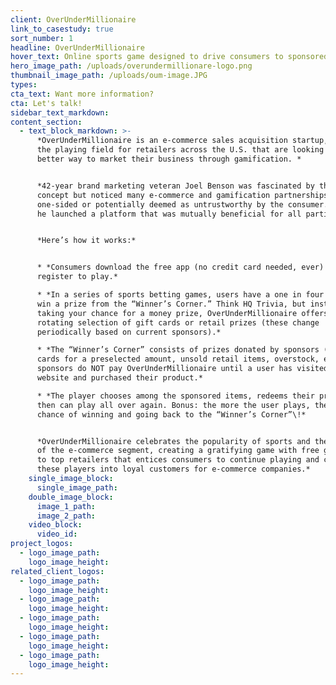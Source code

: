 ```yaml
---
client: OverUnderMillionaire
link_to_casestudy: true
sort_number: 1
headline: OverUnderMillionaire
hover_text: Online sports game designed to drive consumers to sponsored products.
hero_image_path: /uploads/overundermillionare-logo.png
thumbnail_image_path: /uploads/oum-image.JPG
types:
cta_text: Want more information?
cta: Let's talk!
sidebar_text_markdown:
content_section:
  - text_block_markdown: >-
      *OverUnderMillionaire is an e-commerce sales acquisition startup, leveling
      the playing field for retailers across the U.S. that are looking for a
      better way to market their business through gamification. *


      *42-year brand marketing veteran Joel Benson was fascinated by this
      concept but noticed many e-commerce and gamification partnerships were
      one-sided or potentially deemed as untrustworthy by the consumer. Instead,
      he launched a platform that was mutually beneficial for all parties. *


      *Here’s how it works:*


      * *Consumers download the free app (no credit card needed, ever) and
      register to play.*

      * *In a series of sports betting games, users have a one in four chance to
      win a prize from the “Winner’s Corner.” Think HQ Trivia, but instead of
      taking your chance for a money prize, OverUnderMillionaire offers a
      rotating selection of gift cards or retail prizes (these change
      periodically based on current sponsors).*

      * *The “Winner’s Corner” consists of prizes donated by sponsors (gift
      cards for a preselected amount, unsold retail items, overstock, etc.).The
      sponsors do NOT pay OverUnderMillionaire until a user has visited their
      website and purchased their product.*

      * *The player chooses among the sponsored items, redeems their prize, and
      then can play all over again. Bonus: the more the user plays, the higher
      chance of winning and going back to the “Winner’s Corner”\!*


      *OverUnderMillionaire celebrates the popularity of sports and the growth
      of the e-commerce segment, creating a gratifying game with free gift cards
      to top retailers that entices consumers to continue playing and converting
      these players into loyal customers for e-commerce companies.*
    single_image_block:
      single_image_path:
    double_image_block:
      image_1_path:
      image_2_path:
    video_block:
      video_id:
project_logos:
  - logo_image_path:
    logo_image_height:
related_client_logos:
  - logo_image_path:
    logo_image_height:
  - logo_image_path:
    logo_image_height:
  - logo_image_path:
    logo_image_height:
  - logo_image_path:
    logo_image_height:
  - logo_image_path:
    logo_image_height:
---
```


